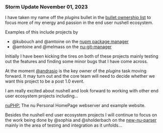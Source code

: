 
### Storm Update November 01, 2023

I have taken my name off the *plugins* bullet in the
[bullet ownership list](https://hackmd.io/z28xTn7LQGG8wsrIkTWsEw)
to focus more of my energy and passion in the end user nushell ecosystem.

Examples of this include projects by

* @kubouch and @amtoine on the [nupm package manager](https://github.com/nushell/nupm)
* @amtoine and @melmass on the [nu-git-manager](https://github.com/amtoine/nu-git-manager)

Initially I have been kicking the tires on both of these projects mainly
testing out the features and finding some minor bugs that I have come across.

At the moment [@andrasio](https://github.com/andrasio) is the key owner of the
*plugins* task moving forward.  It may turn out and the core team will need to decide
whether we want this project to be a post 1.0 event.

I am really excited about nushell and look forward to working with other
end user ecosystem projects including...

[nuPHP:](https://github.com/mikayla-maki/nuPHP)
The nu Personal HomePage webserver and example website.

Besides the nushell end user ecosystem projects I will continue to focus
on the work being done by @sophia and @sholderbach on the
[new-nu-parser](https://github.com/jntrnr/new-nu-parser) mainly in the area
of testing and integration as it unfolds...
